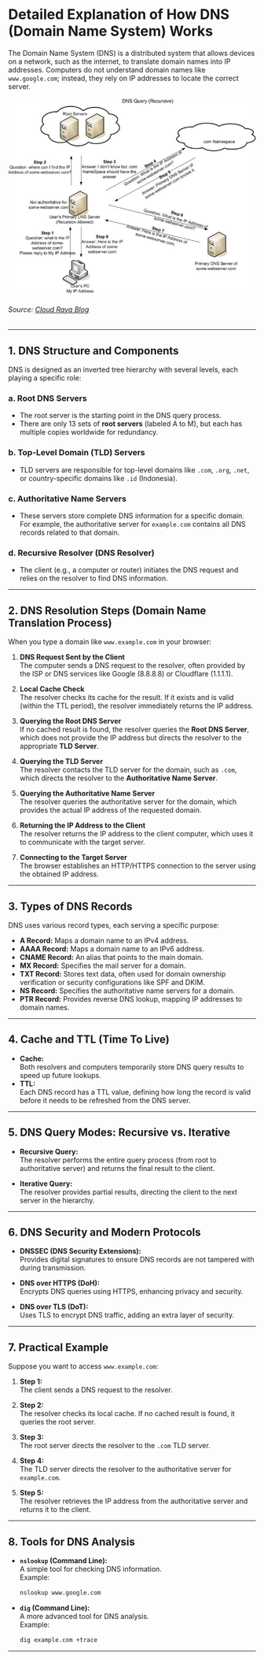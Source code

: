 # **Detailed Explanation of How DNS (Domain Name System) Works**

The Domain Name System (DNS) is a distributed system that allows devices on a network, such as the internet, to translate domain names into IP addresses. Computers do not understand domain names like `www.google.com`; instead, they rely on IP addresses to locate the correct server.

![How It Works](https://github.com/infans4/Tugas-Komunikasi-dan-Jaringan-Komputer-Pak-Fery/blob/main/Tugas-4_DNS/assets/DNS-Query.jpeg)

###### Source: [Cloud Raya Blog](https://cloudraya.com/blog/apa-itu-dns/)

---

## **1. DNS Structure and Components**

DNS is designed as an inverted tree hierarchy with several levels, each playing a specific role:

### a. **Root DNS Servers**  
- The root server is the starting point in the DNS query process.  
- There are only 13 sets of **root servers** (labeled A to M), but each has multiple copies worldwide for redundancy.  

### b. **Top-Level Domain (TLD) Servers**  
- TLD servers are responsible for top-level domains like `.com`, `.org`, `.net`, or country-specific domains like `.id` (Indonesia).  

### c. **Authoritative Name Servers**  
- These servers store complete DNS information for a specific domain. For example, the authoritative server for `example.com` contains all DNS records related to that domain.  

### d. **Recursive Resolver (DNS Resolver)**  
- The client (e.g., a computer or router) initiates the DNS request and relies on the resolver to find DNS information.  

---

## **2. DNS Resolution Steps (Domain Name Translation Process)**

When you type a domain like `www.example.com` in your browser:

1. **DNS Request Sent by the Client**  
   The computer sends a DNS request to the resolver, often provided by the ISP or DNS services like Google (8.8.8.8) or Cloudflare (1.1.1.1).  

2. **Local Cache Check**  
   The resolver checks its cache for the result. If it exists and is valid (within the TTL period), the resolver immediately returns the IP address.  

3. **Querying the Root DNS Server**  
   If no cached result is found, the resolver queries the **Root DNS Server**, which does not provide the IP address but directs the resolver to the appropriate **TLD Server**.  

4. **Querying the TLD Server**  
   The resolver contacts the TLD server for the domain, such as `.com`, which directs the resolver to the **Authoritative Name Server**.  

5. **Querying the Authoritative Name Server**  
   The resolver queries the authoritative server for the domain, which provides the actual IP address of the requested domain.  

6. **Returning the IP Address to the Client**  
   The resolver returns the IP address to the client computer, which uses it to communicate with the target server.  

7. **Connecting to the Target Server**  
   The browser establishes an HTTP/HTTPS connection to the server using the obtained IP address.  

---

## **3. Types of DNS Records**

DNS uses various record types, each serving a specific purpose:

- **A Record:** Maps a domain name to an IPv4 address.  
- **AAAA Record:** Maps a domain name to an IPv6 address.  
- **CNAME Record:** An alias that points to the main domain.  
- **MX Record:** Specifies the mail server for a domain.  
- **TXT Record:** Stores text data, often used for domain ownership verification or security configurations like SPF and DKIM.  
- **NS Record:** Specifies the authoritative name servers for a domain.  
- **PTR Record:** Provides reverse DNS lookup, mapping IP addresses to domain names.  

---

## **4. Cache and TTL (Time To Live)**

- **Cache:**  
  Both resolvers and computers temporarily store DNS query results to speed up future lookups.  
- **TTL:**  
  Each DNS record has a TTL value, defining how long the record is valid before it needs to be refreshed from the DNS server.  

---

## **5. DNS Query Modes: Recursive vs. Iterative**

- **Recursive Query:**  
  The resolver performs the entire query process (from root to authoritative server) and returns the final result to the client.  

- **Iterative Query:**  
  The resolver provides partial results, directing the client to the next server in the hierarchy.  

---

## **6. DNS Security and Modern Protocols**

- **DNSSEC (DNS Security Extensions):**  
  Provides digital signatures to ensure DNS records are not tampered with during transmission.  

- **DNS over HTTPS (DoH):**  
  Encrypts DNS queries using HTTPS, enhancing privacy and security.  

- **DNS over TLS (DoT):**  
  Uses TLS to encrypt DNS traffic, adding an extra layer of security.  

---

## **7. Practical Example**

Suppose you want to access `www.example.com`:  

1. **Step 1:**  
   The client sends a DNS request to the resolver.  

2. **Step 2:**  
   The resolver checks its local cache. If no cached result is found, it queries the root server.  

3. **Step 3:**  
   The root server directs the resolver to the `.com` TLD server.  

4. **Step 4:**  
   The TLD server directs the resolver to the authoritative server for `example.com`.  

5. **Step 5:**  
   The resolver retrieves the IP address from the authoritative server and returns it to the client.  

---

## **8. Tools for DNS Analysis**

- **`nslookup` (Command Line):**  
  A simple tool for checking DNS information.  
  Example:  
  ```bash
  nslookup www.google.com
  ```  

- **`dig` (Command Line):**  
  A more advanced tool for DNS analysis.  
  Example:  
  ```bash
  dig example.com +trace
  ```  

---
